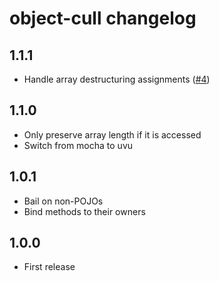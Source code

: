# object-cull changelog

## 1.1.1

* Handle array destructuring assignments ([#4](https://github.com/Rich-Harris/object-cull/issues/4))

## 1.1.0

* Only preserve array length if it is accessed
* Switch from mocha to uvu

## 1.0.1

* Bail on non-POJOs
* Bind methods to their owners

## 1.0.0

* First release